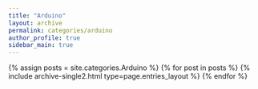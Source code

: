 ```yaml
---
title: "Arduino"
layout: archive
permalink: categories/arduino
author_profile: true
sidebar_main: true
---
```



{% assign posts = site.categories.Arduino %}
{% for post in posts %} {% include archive-single2.html type=page.entries_layout %} {% endfor %}
